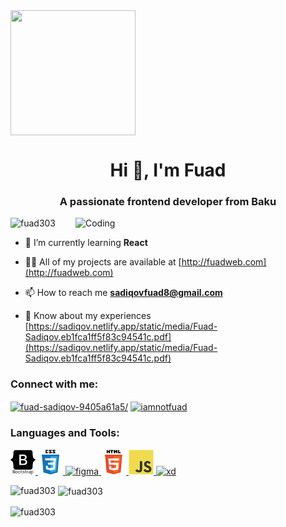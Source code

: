 <img align="center" width="200" height="200" src="https://i.pinimg.com/originals/2a/53/65/2a53651a35816f499270d8275fd5318f.gif">
<h1 align="center">Hi 👋, I'm Fuad</h1>
<h3 align="center">A passionate frontend developer from Baku</h3>
<img align="right" alt="Coding" width="400" src="https://cdn.dribbble.com/users/1162077/screenshots/3848914/programmer.gif"
<p align="left"> <img src="https://komarev.com/ghpvc/?username=fuad303&label=Profile%20views&color=0e75b6&style=flat" alt="fuad303" /> </p>

- 🌱 I’m currently learning **React**

- 👨‍💻 All of my projects are available at [http://fuadweb.com](http://fuadweb.com)

- 📫 How to reach me **sadiqovfuad8@gmail.com**

- 📄 Know about my experiences [https://sadiqov.netlify.app/static/media/Fuad-Sadiqov.eb1fca1ff5f83c94541c.pdf](https://sadiqov.netlify.app/static/media/Fuad-Sadiqov.eb1fca1ff5f83c94541c.pdf)

<h3 align="left">Connect with me:</h3>
<p align="left">
<a href="https://linkedin.com/in/fuad-sadiqov-9405a61a5/" target="blank"><img align="center" src="https://raw.githubusercontent.com/rahuldkjain/github-profile-readme-generator/master/src/images/icons/Social/linked-in-alt.svg" alt="fuad-sadiqov-9405a61a5/" height="30" width="40" /></a>
<a href="https://instagram.com/iamnotfuad" target="blank"><img align="center" src="https://raw.githubusercontent.com/rahuldkjain/github-profile-readme-generator/master/src/images/icons/Social/instagram.svg" alt="iamnotfuad" height="30" width="40" /></a>
</p>

<h3 align="left">Languages and Tools:</h3>
<p align="left"> <a href="https://getbootstrap.com" target="_blank" rel="noreferrer"> <img src="https://raw.githubusercontent.com/devicons/devicon/master/icons/bootstrap/bootstrap-plain-wordmark.svg" alt="bootstrap" width="40" height="40"/> </a> <a href="https://www.w3schools.com/css/" target="_blank" rel="noreferrer"> <img src="https://raw.githubusercontent.com/devicons/devicon/master/icons/css3/css3-original-wordmark.svg" alt="css3" width="40" height="40"/> </a> <a href="https://www.figma.com/" target="_blank" rel="noreferrer"> <img src="https://www.vectorlogo.zone/logos/figma/figma-icon.svg" alt="figma" width="40" height="40"/> </a> <a href="https://www.w3.org/html/" target="_blank" rel="noreferrer"> <img src="https://raw.githubusercontent.com/devicons/devicon/master/icons/html5/html5-original-wordmark.svg" alt="html5" width="40" height="40"/> </a> <a href="https://developer.mozilla.org/en-US/docs/Web/JavaScript" target="_blank" rel="noreferrer"> <img src="https://raw.githubusercontent.com/devicons/devicon/master/icons/javascript/javascript-original.svg" alt="javascript" width="40" height="40"/> </a> <a href="https://www.adobe.com/products/xd.html" target="_blank" rel="noreferrer"> <img src="https://cdn.worldvectorlogo.com/logos/adobe-xd.svg" alt="xd" width="40" height="40"/> </a> </p>

<p><img align="left" src="https://github-readme-stats.vercel.app/api/top-langs?username=fuad303&show_icons=true&locale=en&layout=compact" alt="fuad303" /></p>

<p>&nbsp;<img align="center" src="https://github-readme-stats.vercel.app/api?username=fuad303&show_icons=true&locale=en" alt="fuad303" /></p>

<p><img align="center" src="https://github-readme-streak-stats.herokuapp.com/?user=fuad303&" alt="fuad303" /></p>
